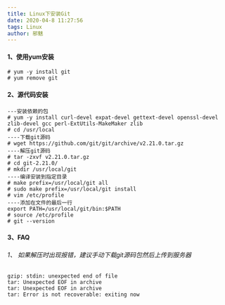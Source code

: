 ```yaml
---
title: Linux下安装Git
date: 2020-04-8 11:27:56
tags: Linux
author: 邪魅
---
```


#### 1、使用yum安装

```
# yum -y install git
# yum remove git
```

<!-- more -->

#### 2、源代码安装

```
---安装依赖的包
# yum -y install curl-devel expat-devel gettext-devel openssl-devel zlib-devel gcc perl-ExtUtils-MakeMaker zlib
# cd /usr/local
----下载git源码
# wget https://github.com/git/git/archive/v2.21.0.tar.gz
----解压git源码
# tar -zxvf v2.21.0.tar.gz
# cd git-2.21.0/
# mkdir /usr/local/git
----编译安装到指定目录
# make prefix=/usr/local/git all
# sudo make prefix=/usr/local/git install
# vim /etc/profile
----添加在文件的最后一行
export PATH=/usr/local/git/bin:$PATH
# source /etc/profile
# git --version
```

#### 3、FAQ

###### 1、 如果解压时出现报错，建议手动下载git源码包然后上传到服务器

```
gzip: stdin: unexpected end of file
tar: Unexpected EOF in archive
tar: Unexpected EOF in archive
tar: Error is not recoverable: exiting now
```